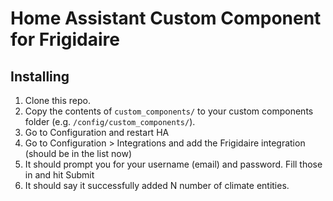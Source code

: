 # Home Assistant Custom Component for Frigidaire

## Installing
1. Clone this repo.
2. Copy the contents of `custom_components/` to your custom components folder (e.g. `/config/custom_components/`).
3. Go to Configuration and restart HA
4. Go to Configuration > Integrations and add the Frigidaire integration (should be in the list now)
5. It should prompt you for your username (email) and password. Fill those in and hit Submit
6. It should say it successfully added N number of climate entities.
